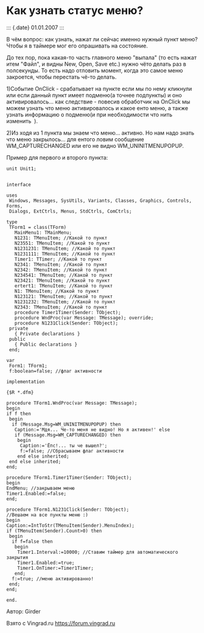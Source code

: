 Как узнать статус меню?
=======================

::: {.date}
01.01.2007
:::

В чём вопрос: как узнать, нажат ли сейчас именно нужный пункт меню?
Чтобы я в таймере мог его опрашивать на состояние.

До тех пор, пока какая-то часть главного меню \"выпала\" (то есть нажат
итем \"Файл\", и видны New, Open, Save etc.) нужно чёто делать раз в
полсекунды. То есть надо отловить момент, когда это самое меню
закроется, чтобы перестать чё-то делать.

1)Событие OnClick - срабатывает на пункте если мы по нему кликнули или
если данный пункт имеет подменю(а точнее подпункты) и оно
активировалось\... как следствие - повесив обработчик на OnClick мы
можем узнать что меню активировалось и какое енто меню, а также узнать
информацию о подменю(и при необходимости что нить изменить  ).

2)Из ходя из 1 пункта мы знаем что меню\... активно. Но нам надо знать
что меню закрылось\... для ентого ловим сообщение WM\_CAPTURECHANGED или
его не видно WM\_UNINITMENUPOPUP.

Пример для первого и второго пункта:

    unit Unit1;

     
    interface
     
    uses
     Windows, Messages, SysUtils, Variants, Classes, Graphics, Controls, Forms,
     Dialogs, ExtCtrls, Menus, StdCtrls, ComCtrls;
     
    type
     TForm1 = class(TForm)
       MainMenu1: TMainMenu;
       N1231: TMenuItem; //Какой то пункт
       N23551: TMenuItem; //Какой то пункт
       N1231231: TMenuItem; //Какой то пункт
       N1231111: TMenuItem; //Какой то пункт
       Timer1: TTimer; //Какой то пункт
       N2341: TMenuItem; //Какой то пункт
       N2342: TMenuItem; //Какой то пункт
       N234541: TMenuItem; //Какой то пункт
       N23421: TMenuItem; //Какой то пункт
       ertert1: TMenuItem; //Какой то пункт
       N1: TMenuItem; //Какой то пункт
       N123121: TMenuItem; //Какой то пункт
       N1231232: TMenuItem; //Какой то пункт
       N2343: TMenuItem; //Какой то пункт
       procedure Timer1Timer(Sender: TObject);
       procedure WndProc(var Message: TMessage); override;
       procedure N1231Click(Sender: TObject);
     private
       { Private declarations }
     public
       { Public declarations }
     end;
     
    var
     Form1: TForm1;
     f:boolean=false; //флаг активности
     
    implementation
     
    {$R *.dfm}
     
    procedure TForm1.WndProc(var Message: TMessage);
    begin
    if f then
     begin
      if (Message.Msg=WM_UNINITMENUPOPUP) then
       Caption:='Мдя... Че-то меня не видно! Но я активен!' else
       if (Message.Msg=WM_CAPTURECHANGED) then
        begin
         Caption:='Ёпс!... ты че вышел?';
         f:=false; //Сбрасываем флаг активности
        end else inherited;
     end else inherited;
    end;
     
    procedure TForm1.Timer1Timer(Sender: TObject);
    begin
    EndMenu; //закрываем меню
    Timer1.Enabled:=false;
    end;
     
    procedure TForm1.N1231Click(Sender: TObject);
    //Вешаем на все пункты меню :)
    begin
    Caption:=IntToStr(TMenuItem(Sender).MenuIndex);
    if (TMenuItem(Sender).Count>0) then
     begin
      if f=false then
       begin
        Timer1.Interval:=10000; //Ставим таймер для автоматического закрытия
        Timer1.Enabled:=true;
        Timer1.OnTimer:=Timer1Timer;
       end;
      f:=true; //меню активированно!
     end;
    end;
     
    end. 

Автор: Girder

Взято с Vingrad.ru <https://forum.vingrad.ru>
